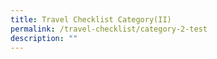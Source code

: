 ```yaml
---
title: Travel Checklist Category(II)
permalink: /travel-checklist/category-2-test
description: ""
---
```

